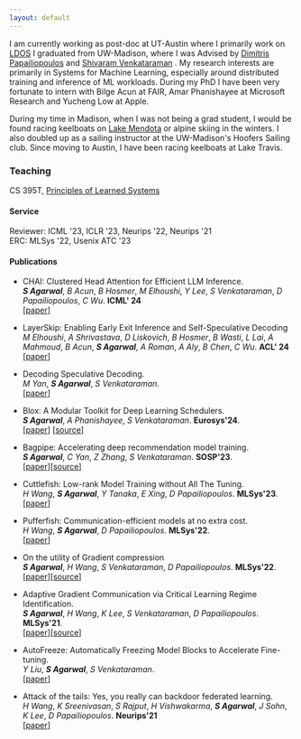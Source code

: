 ```yaml
--- 
layout: default 
---
```

<!--# About Me-->
I am currently working as post-doc at UT-Austin where I primarily work on [LDOS](https://ldos.utexas.edu/)
I graduated from UW-Madison, where I was Advised by [Dimitris Papailiopoulos](https://papail.io/) and [Shivaram Venkataraman](https://shivaram.org/) . 
My research interests are primarily in Systems for Machine Learning, especially around distributed training and inference of ML workloads. During my PhD I have been very fortunate to intern with Bilge Acun at FAIR, Amar Phanishayee at Microsoft Research and Yucheng Low at Apple.


During my time in Madison, when I was not being a grad student, I would be found racing keelboats on [Lake Mendota](https://www.mendotayc.org/racing) or alpine skiing in the winters. I also doubled up as a sailing instructor at the UW-Madison's Hoofers Sailing club. Since moving to Austin, I have been racing keelboats at Lake Travis. 

### Teaching
CS 395T, [Principles of Learned Systems](/cs395t)

#### Service
Reviewer: ICML '23, ICLR '23, Neurips '22, Neurips '21 <br />
ERC: MLSys '22, Usenix ATC '23


#### Publications 

* CHAI: Clustered Head Attention for Efficient LLM Inference. <br />
***S Agarwal***, *B Acun*, *B Hosmer*, *M Elhoushi*, *Y Lee*, *S Venkataraman*, *D Papailiopoulos*, *C Wu*. **ICML' 24** <br />
[[paper](https://arxiv.org/abs/2403.08058)]

* LayerSkip: Enabling Early Exit Inference and Self-Speculative Decoding  <br />
*M Elhoushi*, *A Shrivastava*, *D Liskovich*, *B Hosmer*, *B Wasti*, *L Lai*, *A Mahmoud*, *B Acun*, ***S Agarwal***, *A Roman*, *A Aly*, *B Chen*, *C Wu*. **ACL' 24** <br />
[[paper](https://arxiv.org/abs/2404.16710)]

* Decoding Speculative Decoding. <br />
*M Yan*, ***S Agarwal***, *S Venkataraman*.<br />
[[paper](https://arxiv.org/abs/2402.01528)]

* Blox: A Modular Toolkit for Deep Learning Schedulers.<br />
  ***S Agarwal***, *A Phanishayee*, *S Venkataraman*. **Eurosys'24**.<br />
[[paper](https://arxiv.org/abs/2312.12621)] [[source](https://github.com/msr-fiddle/blox)]

* Bagpipe: Accelerating deep recommendation model training.<br />
***S Agarwal***, *C Yan*, *Z Zhang*, *S Venkataraman*. **SOSP'23**.<br />
[[paper](https://dl.acm.org/doi/10.1145/3600006.3613142)][[source](https://github.com/uw-mad-dash/bagpipe)]

* Cuttlefish: Low-rank Model Training without All The Tuning. <br />
*H Wang*, ***S Agarwal***, *Y Tanaka*, *E Xing*, *D Papailiopoulos*. **MLSys'23**. <br /> 
[[paper](https://dl.acm.org/doi/10.1145/3600006.3613142)]

* Pufferfish: Communication-efficient models at no extra cost. <br />
*H Wang*, ***S Agarwal***, *D Papailiopoulos*. **MLSys'22**. <br />
[[paper](https://dl.acm.org/doi/10.1145/3600006.3613142)]

* On the utility of Gradient compression <br />
***S Agarwal***, *H Wang*, *S Venkataraman*, *D Papailiopoulos*. **MLSys'22**. <br />
[[paper](https://proceedings.mlsys.org/paper_files/paper/2022/file/773862fcc2e29f650d68960ba5bd1101-Paper.pdf)][[source](https://github.com/uw-mad-dash/GradCompressionUtility)]

* Adaptive Gradient Communication via Critical Learning Regime Identification. <br />
***S Agarwal***, *H Wang*, *K Lee*, *S Venkataraman*, *D Papailiopoulos*. **MLSys'21**. <br />
[[paper](https://arxiv.org/abs/2010.16248)][[source](https://github.com/uw-mad-dash/Accordion)]

* AutoFreeze: Automatically Freezing Model Blocks to Accelerate Fine-tuning. <br />
*Y Liu*, ***S Agarwal***, *S Venkataraman*. <br />
[[paper](https://arxiv.org/abs/2102.01386)]

* Attack of the tails: Yes, you really can backdoor federated learning. <br />
*H Wang*, *K Sreenivasan*, *S Rajput*, *H Vishwakarma*, ***S Agarwal***, *J Sohn*, *K Lee*, *D Papailiopoulos*.  **Neurips'21**  <br />
[[paper](https://proceedings.neurips.cc/paper_files/paper/2020/hash/b8ffa41d4e492f0fad2f13e29e1762eb-Abstract.html)]
